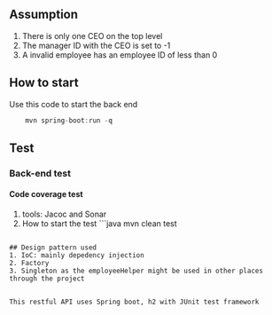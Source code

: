 ## Assumption
1. There is only one CEO on the top level
2. The manager ID with the CEO is set to -1
3. A invalid employee has an employee ID of less than 0


## How to start
Use this code to start the back end
```java
	mvn spring-boot:run -q
```

## Test
### Back-end test
#### Code coverage test
1. tools: Jacoc and Sonar
2. How to start the test ```java
	mvn clean test
```

## Design pattern used
1. IoC: mainly depedency injection
2. Factory
3. Singleton as the employeeHelper might be used in other places through the project


This restful API uses Spring boot, h2 with JUnit test framework